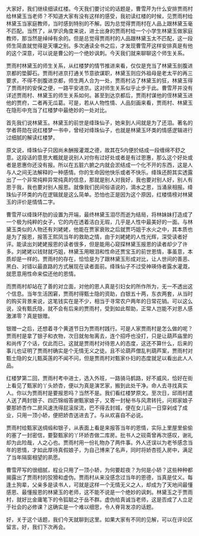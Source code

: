 
大家好，我们继续细读红楼。今天我们要讨论的话题是，曹雪芹为什么安排贾雨村给林黛玉当老师？不知道大家有没有这样的感受，我初读红楼的时候，见贾雨村给林黛玉当家庭教师，当时感到特别的不解。因为总觉得贾雨村在人品上跟林黛玉毫不匹配。当然了，从学识角度来说，进士出身的贾雨村给一个小学生林黛玉做家庭教师，那当然是绰绰有余的。但是总觉得贾雨村的人品跟林黛玉太不匹配，这一段师生简直就觉得是天壤之别。多次通读全书之后，才发现曹雪芹这样安排真是有他的这个深意，可以说是曹公的一个绝妙讽刺。今天我们就来聊聊这个师生关系。

贾雨村林黛玉的师生关系，从红楼梦的情节推进来看，仅仅是充当了林黛玉剖腹进京都的垫脚石。贾雨村进京打通关节意欲谋职，林黛玉则应外祖母是老太平的再三要求，不得不剖腹进京都，师生两人合为一处，贾雨村沾了林黛玉的狂，林黛玉得了贾雨村的安保之便，一路平安进京。这对师生关系似乎止步于此。曹雪芹并没有详述贾雨村、林黛玉的师生关系如何。甚至到达京都后，贾雨村谋他的侄林黛玉进他的贾府，二者再无瓜葛。可是，若从人物性情、人品刻画来看，贾雨村、林黛玉在隐形中充当了红楼梦中最绝妙的一处对比。

首先我们说林黛玉。林黛玉的前世是绛珠仙子，她来到人间就是为了还泪。著名的学者蒋勋在说红楼梦一书中，曾经对绛珠仙子，也就是林黛玉环类的情感逻辑进行过细腻的解读红楼梦。

原文说，绛珠仙子只因尚未酬报灌溉之德，故其在5内便於结成一段缠绵不舒之意。这段话的意思大概就是说别人对你有过好处或者是有过恩惠，那么这个好处或者是恩惠你还没有报。所以在五脏六腑之内就会淤结成一个化不开的东西，这是人与人之间无法解释的一种感情。你的生命因他快乐或者不快乐。绛珠还酹其实透露出了一个非常纯粹异常纯真的信息，那就是别人对我好，我也要对别人好，别人有恩于我，我也要对别人报恩。就像我们民间俗语说的，滴水之恩，当涌泉相报。绛珠仙子环类的内在逻辑就是这么简单。恐怕也正是因为这个原因，红楼情榜对林黛玉的评价是情情二字。

曹雪芹以绛珠环肋的设置为开端，最终林黛玉泪尽而逝为结局，将林妹妹打造成了一个极为纯粹的女子，它的内在透着洁白无瑕，几乎是人性中最美好的一面。与林黛玉类似的人物还有刘姥姥，他能在贾家衰败之后就贾巧姐于水火之中，其本质也是为了报恩，报答王熙凤当年的救助之情，由于刘姥姥的人性光辉，深受读者好评。能读出刘姥姥报恩的读者很多，但是能用心窥探林黛玉报恩的读者却少了许多。刘姥姥以钱财就巧姐，林黛玉用眼泪和性命还贾宝玉的前世恩情，事虽意，本质却是一样的。贾雨村的存在，恰恰是为了跟林黛玉形成对比，让人世间的善恶、黑白、对错以最直路的方式展现在读者面前。绛珠仙子不过受神瑛侍者露水灌溉，就愿意用性命来偿还他的恩情。

而贾雨村却站在了善的对立面，对他的恩人真是引妇女的所作所为，无一不透出这个信息。当年生活困窘，贾雨村得甄士隐的资助，白银五十两，东衣两套，从当时的购买背景来说，这笔钱实在是不少，相当于寻常农户两年的日常花销。可以这么说，没有甄氏隐，就不会有后来的贾雨村，受到如此帮助，正常人岂能不对恩人感激涕零？真是银赠。

银赠一之后，还想着寻个黄道节日为贾雨村践行。可是人家贾雨村是怎么做的呢？贾雨村是拿了银子和衣物，次日就匆匆离去，连个招呼也没打，只是让葫芦庙里的和尚传了个话，仅此而已。这就是贾雨村对待恩人的态度，这还不算什么，后来的事儿也证明了贾雨村确实是个无情无义之徒。且不论葫芦僧乱判葫芦案，贾雨村对甄士隐的女儿甄英莲的不闻不问，但是贾雨村对甄家仆妇的态度就足以看出此人人品。

红楼梦第二回，贾雨村考中进士，选入外班，一路骑马鹤路，好不威风，恰好在街上看见了甄家的丫头娇杏，便以为真是演艺家，搬到此处干净。命人去寻找真实人。你以为贾雨村是要报恩吗？当然不是。我们看红楼梦原文。至次日，邱雨村遣人送了两封银子、四匹锦缎答谢甄家娘子，又寄一封秘书与风肃转托，问郑家娘子要那娇杏作二房风速洗得屁滚尿流，巴不得去封城，便在女儿前一日穿剁成了成业，只用一顶小轿，便把娇杏送进去了。与从欢喜自不必说。

贾雨村给甄家送绸缎和银子，从表面上看是来报答当年的恩情，实际上里屋里偷偷的塞了一封密信，要娶甄家的丫环娇杏做二库房。批书人之砚斋曾再次感叹，谢礼却为此险哉，人之心也。贾雨村用一份礼物办了两件事。外人还误以为老爷感念当年的恩情，才如此厚待真假娘子，为自己博来了名声，同时将娇杏揽入房中，满足了当年隔窗相望的夙愿。

曹雪芹写的很细腻，程业只用了一顶小轿，为何要趁夜？为何是小轿？这些种种都揭露出了贾雨村的狡猾和虚伪。贾雨村从来没感念过当年的恩德，当真是仗义。每逢土狗辈，父亲多是读书人，可就是这样一个无情无义之人，却成为了天地间最懂感恩、最懂报恩的林黛玉的老师，这不能不说是一个绝妙的讽刺。林黛玉之于贾雨村，就好比金庸笔下的令狐聪之于岳不群。虚伪给真诚当老师，这是否成了人立足于社会的必修课？这确实是一个难以细思，令人脊背发凉的话题。

好，关于这个话题，我们今天就聊到这里。如果大家有不同的见解，可以在评论区留言。好，我们下次再会。


